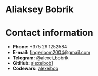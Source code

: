 # Aliaksey Bobrik

# Contact information 

* **Phone:** +375 29 1252584
* **E-mail:** fingerloom2004@gmail.com
* **Telegram:** @alexei_bobrik
* **GitHub:** [alexeibob1](https://github.com/alexeibob1)
* **Codewars:** [alexeibob](https://www.codewars.com/users/alexeibob)
